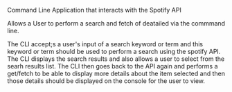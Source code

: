 Command Line Application that interacts with the Spotify API

Allows a User to perform a search and fetch of deatailed via the commmand line.

The CLI accept;s a user's input of a search keyword or term and this keyword or term should be used to perform a search using the spotify API. The CLI displays the search results and also allows a user to select from the searh results list. The CLI then goes back to the API again and performs a get/fetch to be able to display more details about the item selected and then those details should be displayed on the console for the user to view.